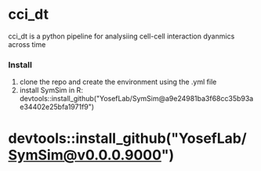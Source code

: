 # cci_dt
cci_dt is a python pipeline for analysiing cell-cell interaction dyanmics across time

### Install 
1) clone the repo and create the environment using the .yml file
2) install SymSim in R: devtools::install_github("YosefLab/SymSim@a9e24981ba3f68cc35b93ae34402e25bfa1971f9")
# devtools::install_github("YosefLab/SymSim@v0.0.0.9000")
